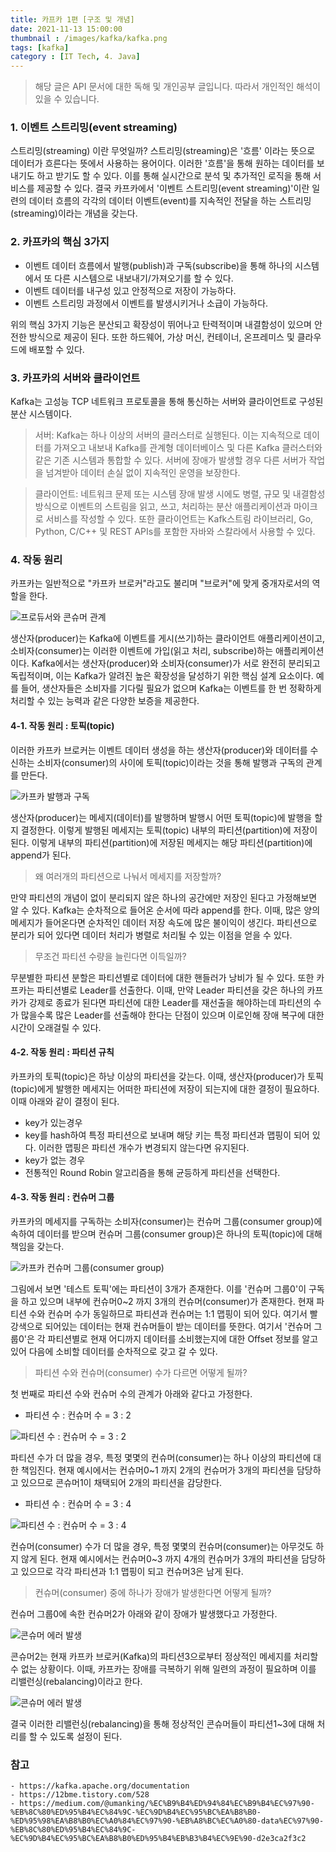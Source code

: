 ```yaml
---
title: 카프카 1편 [구조 및 개념]
date: 2021-11-13 15:00:00
thumbnail : /images/kafka/kafka.png
tags: [kafka]
category : [IT Tech, 4. Java]
---
```


> 해당 글은 API 문서에 대한 독해 및 개인공부 글입니다. 따라서 개인적인 해석이 있을 수 있습니다.

### 1. 이벤트 스트리밍(event streaming)

스트리밍(streaming) 이란 무엇일까? 스트리밍(streaming)은 '흐름' 이라는 뜻으로 데이터가 흐른다는 뜻에서 사용하는 용어이다. 이러한 '흐름'을 통해 원하는 데이터를 보내기도 하고 받기도 할 수 있다. 이를 통해 실시간으로 분석 및 추가적인 로직을 통해 서비스를 제공할 수 있다. 결국 카프카에서 '이벤트 스트리밍(event streaming)'이란 일련의 데이터 흐름의 각각의 데이터 이벤트(event)를 지속적인 전달을 하는 스트리밍(streaming)이라는 개념을 갖는다.

### 2. 카프카의 핵심 3가지

- 이벤트 데이터 흐름에서 발행(publish)과 구독(subscribe)을 통해 하나의 시스템에서 또 다른 시스템으로 내보내기/가져오기를 할 수 있다.
- 이벤트 데이터를 내구성 있고 안정적으로 저장이 가능하다.
- 이벤트 스트리밍 과정에서 이벤트를 발생시키거나 소급이 가능하다.

위의 핵심 3가지 기능은 분산되고 확장성이 뛰어나고 탄력적이며 내결함성이 있으며 안전한 방식으로 제공이 된다. 또한 하드웨어, 가상 머신, 컨테이너, 온프레미스 및 클라우드에 배포할 수 있다.


### 3. 카프카의 서버와 클라이언트

Kafka는 고성능 TCP 네트워크 프로토콜을 통해 통신하는 서버와 클라이언트로 구성된 분산 시스템이다.

> 서버: Kafka는 하나 이상의 서버의 클러스터로 실행된다. 이는 지속적으로 데이터를 가져오고 내보내 Kafka를 관계형 데이터베이스 및 다른 Kafka 클러스터와 같은 기존 시스템과 통합할 수 있다. 서버에 장애가 발생할 경우 다른 서버가 작업을 넘겨받아 데이터 손실 없이 지속적인 운영을 보장한다. 

> 클라이언트: 네트워크 문제 또는 시스템 장애 발생 시에도 병렬, 규모 및 내결함성 방식으로 이벤트의 스트림을 읽고, 쓰고, 처리하는 분산 애플리케이션과 마이크로 서비스를 작성할 수 있다. 또한 클라이언트는 Kafk스트림 라이브러리, Go, Python, C/C++ 및 REST APIs를 포함한 자바와 스칼라에서 사용할 수 있다.

### 4. 작동 원리

카프카는 일반적으로 "카프카 브로커"라고도 불리며 "브로커"에 맞게 중개자로서의 역할을 한다.

![프로듀서와 콘슈머 관계](/images/kafka/kafka_producer_consumer.png)

생산자(producer)는 Kafka에 이벤트를 게시(쓰기)하는 클라이언트 애플리케이션이고, 소비자(consumer)는 이러한 이벤트에 가입(읽고 처리, subscribe)하는 애플리케이션이다. Kafka에서는 생산자(producer)와 소비자(consumer)가 서로 완전히 분리되고 독립적이며, 이는 Kafka가 알려진 높은 확장성을 달성하기 위한 핵심 설계 요소이다. 예를 들어, 생산자들은 소비자를 기다릴 필요가 없으며 Kafka는 이벤트를 한 번 정확하게 처리할 수 있는 능력과 같은 다양한 보증을 제공한다.

#### 4-1. 작동 원리 : 토픽(topic)

이러한 카프카 브로커는 이벤트 데이터 생성을 하는 생산자(producer)와 데이터를 수신하는 소비자(consumer)의 사이에 토픽(topic)이라는 것을 통해 발행과 구독의 관계를 만든다.

![카프카 발행과 구독](/images/kafka/kafka_publish_subscribe.png)

생산자(producer)는 메세지(데이터)를 발행하며 발행시 어떤 토픽(topic)에 발행을 할지 결정한다. 이렇게 발행된 메세지는 토픽(topic) 내부의 파티션(partition)에 저장이 된다. 이렇게 내부의 파티션(partition)에 저장된 메세지는 해당 파티션(partition)에 append가 된다.

> 왜 여러개의 파티션으로 나눠서 메세지를 저장할까?

만약 파티션의 개념이 없이 분리되지 않은 하나의 공간에만 저장인 된다고 가정해보면 알 수 있다. Kafka는 순차적으로 들어온 순서에 따라 append를 한다. 이때, 많은 양의 메세지가 들어온다면 순차적인 데이터 저장 속도에 많은 불이익이 생긴다. 파티션으로 분리가 되어 있다면 데이터 처리가 병렬로 처리될 수 있는 이점을 얻을 수 있다.

> 무조건 파티션 수량을 늘린다면 이득일까?

무분별한 파티션 분할은 파티션별로 데이터에 대한 핸들러가 낭비가 될 수 있다. 또한 카프카는 파티션별로 Leader를 선출한다. 이때, 만약 Leader 파티션을 갖은 하나의 카프카가 강제로 종료가 된다면 파티션에 대한 Leader를 재선출을 해야하는데 파티션의 수가 많을수록 많은 Leader를 선출해야 한다는 단점이 있으며 이로인해 장애 복구에 대한 시간이 오래걸릴 수 있다.

#### 4-2. 작동 원리 : 파티션 규칙

카프카의 토픽(topic)은 하낭 이상의 파티션을 갖는다. 이때, 생산자(producer)가 토픽(topic)에게 발행한 메세지는 어떠한 파티션에 저장이 되는지에 대한 결정이 필요하다. 이때 아래와 같이 결정이 된다.

- key가 있는경우
 - key를 hash하여 특정 파티션으로 보내며 해당 키는 특정 파티션과 맵핑이 되어 있다. 이러한 맵핑은 파티션 개수가 변경되지 않는다면 유지된다.
- key가 없는 경우
 - 전통적인 Round Robin 알고리즘을 통해 균등하게 파티션을 선택한다. 

#### 4-3. 작동 원리 : 컨슈머 그룹

카프카의 메세지를 구독하는 소비자(consumer)는 컨슈머 그룹(consumer group)에 속하여 데이터를 받으며 컨슈머 그룹(consumer group)은 하나의 토픽(topic)에 대해 책임을 갖는다.

![카프카 컨슈머 그룹(consumer group)](/images/kafka/kafka_consumer_offset.png)

그림에서 보면 '테스트 토픽'에는 파티션이 3개가 존재한다. 이를 '컨슈머 그룹0'이 구독을 하고 있으며 내부에 컨슈머0~2 까지 3개의 컨슈머(consumer)가 존재한다. 현재 파티션 수와 컨슈머 수가 동일하므로 파티션과 컨슈머는 1:1 맵핑이 되어 있다. 여기서 빨강색으로 되어있는 데이터는 현재 컨슈머들이 받는 데이터를 뜻한다. 여기서 '컨슈머 그룹0'은 각 파티션별로 현재 어디까지 데이터를 소비했는지에 대한 Offset 정보를 알고 있어 다음에 소비할 데이터를 순차적으로 갖고 갈 수 있다.

> 파티션 수와 컨슈머(consumer) 수가 다르면 어떻게 될까?

첫 번째로 파티션 수와 컨슈머 수의 관계가 아래와 같다고 가정한다.

- 파티션 수 : 컨슈머 수 = 3 : 2

![파티션 수 : 컨슈머 수 = 3 : 2](/images/kafka/kafka_consumer_partiton_up.png)

파티션 수가 더 많을 경우, 특정 몇몇의 컨슈머(consumer)는 하나 이상의 파티션에 대한 책임진다. 현재 예시에서는 컨슈머0~1 까지 2개의 컨슈머가 3개의 파티션을 담당하고 있으므로 콘슈머1이 채택되어 2개의 파티션을 감당한다.

- 파티션 수 : 컨슈머 수 = 3 : 4

![파티션 수 : 컨슈머 수 = 3 : 4](/images/kafka/kafka_consumer_up_partiton.png)

컨슈머(consumer) 수가 더 많을 경우, 특정 몇몇의 컨슈머(consumer)는 아무것도 하지 않게 된다. 현재 예시에서는 컨슈머0~3 까지 4개의 컨슈머가 3개의 파티션을 담당하고 있으므로 각각 파티션과 1:1 맵핑이 되고 컨슈머3은 남게 된다.

> 컨슈머(consumer) 중에 하나가 장애가 발생한다면 어떻게 될까?

컨슈머 그룹0에 속한 컨슈머2가 아래와 같이 장애가 발생했다고 가정한다.

![콘슈머 에러 발생](/images/kafka/kafka_consumer_error0.png)


콘슈머2는 현재 카프카 브로커(Kafka)의 파티션3으로부터 정상적인 메세지를 처리할 수 없는 상황이다. 이때, 카프카는 장애를 극복하기 위해 일련의 과정이 필요하며 이를 리밸런싱(rebalancing)이라고 한다.

![콘슈머 에러 발생](/images/kafka/kafka_consumer_error1.png)

결국 이러한 리밸런싱(rebalancing)을 통해 정상적인 콘슈머들이 파티션1~3에 대해 처리를 할 수 있도록 설정이 된다.

### 참고
```
- https://kafka.apache.org/documentation
- https://12bme.tistory.com/528
- https://medium.com/@umanking/%EC%B9%B4%ED%94%84%EC%B9%B4%EC%97%90-%EB%8C%80%ED%95%B4%EC%84%9C-%EC%9D%B4%EC%95%BC%EA%B8%B0-%ED%95%98%EA%B8%B0%EC%A0%84%EC%97%90-%EB%A8%BC%EC%A0%80-data%EC%97%90-%EB%8C%80%ED%95%B4%EC%84%9C-%EC%9D%B4%EC%95%BC%EA%B8%B0%ED%95%B4%EB%B3%B4%EC%9E%90-d2e3ca2f3c2
```